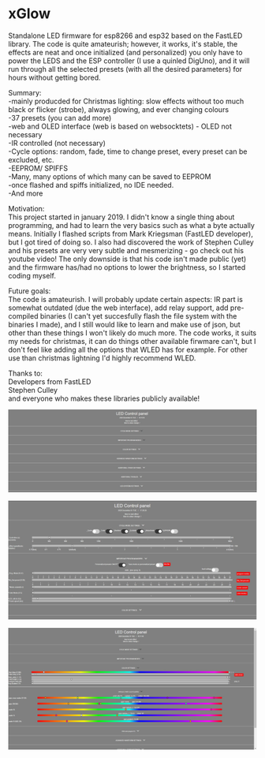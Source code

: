 # xGlow
 Standalone LED firmware for esp8266 and esp32 based on the FastLED library. The code is quite amateurish; however, it works, it's stable, the effects are neat and once initialized (and personalized) you only have to power the LEDS and the ESP controller (I use a quinled DigUno), and it will run through all the selected presets (with all the desired parameters) for hours without getting bored.

 Summary:\
 -mainly producded for Christmas lighting: slow effects without too much black or flicker (strobe), always glowing, and ever changing colours\
 -37 presets (you can add more)\
 -web and OLED interface (web is based on websocktets) - OLED not necessary\
 -IR controlled (not necessary)\
 -Cycle options: random, fade, time to change preset, every preset can be excluded, etc.\
 -EEPROM/ SPIFFS\
 -Many, many options of which many can be saved to EEPROM\
 -once flashed and spiffs initialized, no IDE needed.\
 -And more

 Motivation:\
This project started in january 2019. I didn't know a single thing about programming, and had to learn the very basics such as what a byte actually means. Initially I flashed scripts from Mark Kriegsman (FastLED developer), but I got tired of doing so. I also had discovered the work of Stephen Culley and his presets are very very subtle and mesmerizing - go check out his youtube video! The only downside is that his code isn't made public (yet) and the firmware has/had no options to lower the brightness, so I started coding myself.


Future goals:\
The code is amateurish. I will probably update certain aspects: IR part is somewhat outdated (due the web interface), add relay support, add pre-compiled binaries (I can't yet succesfully flash the file system with the binaries I made), and I still would like to learn and make use of json, but other than these things I won't likely do much more. The code works, it suits my needs for christmas, it can do things other available firwmare can't, but I don't feel like adding all the options that WLED has for example. For other use than christmas lightning I'd highly recommend WLED. 


Thanks to:\
Developers from FastLED\
Stephen Culley\
and everyone who makes these libraries publicly available!

![](images/layout.jpg)

![](images/Main_settings.jpg)

![](images/example_colorsettings.jpg)

